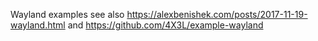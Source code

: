 Wayland examples
see also https://alexbenishek.com/posts/2017-11-19-wayland.html and https://github.com/4X3L/example-wayland
